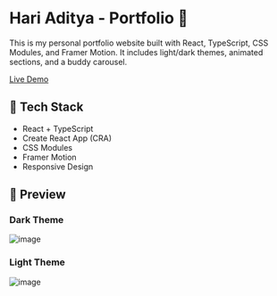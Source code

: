 # Hari Aditya - Portfolio 🌟

This is my personal portfolio website built with React, TypeScript, CSS Modules, and Framer Motion. It includes light/dark themes, animated sections, and a buddy carousel.

[Live Demo](https://hariadityaportfolio.vercel.app/)

## 🚀 Tech Stack

- React + TypeScript
- Create React App (CRA)
- CSS Modules
- Framer Motion
- Responsive Design

## 📸 Preview

### Dark Theme
![image](https://github.com/user-attachments/assets/8f5c3e53-661f-4cdb-9663-70726e0bc384)


### Light Theme
![image](https://github.com/user-attachments/assets/e6dccc92-8bbe-411a-a579-3863d75cc925)

